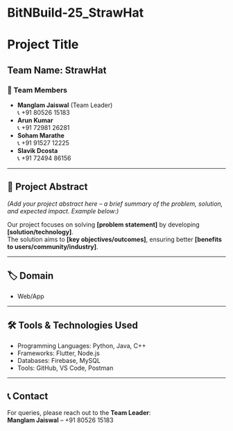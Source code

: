 # BitNBuild-25_StrawHat
# Project Title

## Team Name: StrawHat  

### 👥 Team Members
- **Manglam Jaiswal** (Team Leader)  
  📞 +91 80526 15183  
- **Arun Kumar**  
  📞 +91 72981 26281  
- **Soham Marathe**  
  📞 +91 91527 12225  
- **Slavik Dcosta**  
  📞 +91 72494 86156  

---

## 📌 Project Abstract
*(Add your project abstract here – a brief summary of the problem, solution, and expected impact. Example below:)*  

Our project focuses on solving **[problem statement]** by developing **[solution/technology]**.  
The solution aims to **[key objectives/outcomes]**, ensuring better **[benefits to users/community/industry]**.  

---

## 🏷️ Domain
- Web/App

---

## 🛠️ Tools & Technologies Used
- Programming Languages: Python, Java, C++  
- Frameworks: Flutter, Node.js  
- Databases: Firebase, MySQL  
- Tools: GitHub, VS Code, Postman  
---

## 📞 Contact
For queries, please reach out to the **Team Leader**:  
**Manglam Jaiswal** – +91 80526 15183  
